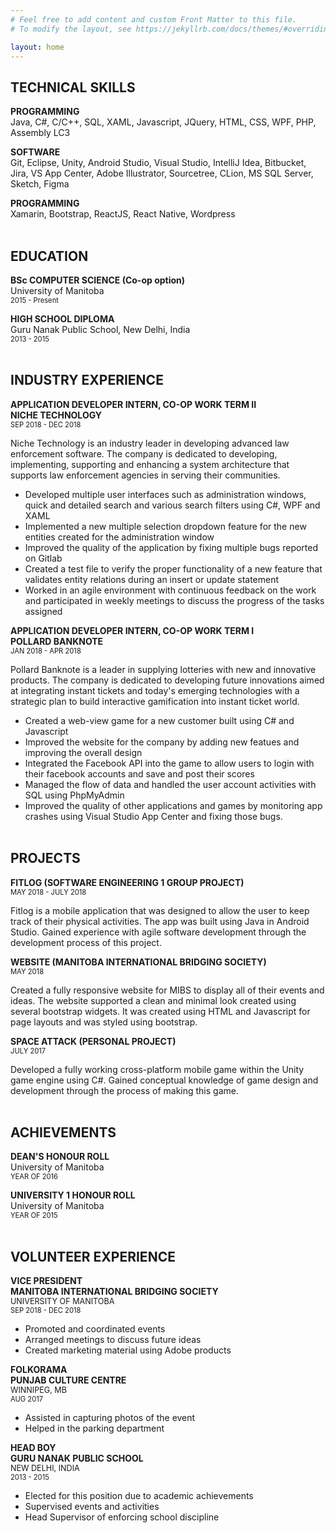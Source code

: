 ```yaml
---
# Feel free to add content and custom Front Matter to this file.
# To modify the layout, see https://jekyllrb.com/docs/themes/#overriding-theme-defaults

layout: home
---
```


## TECHNICAL SKILLS

**PROGRAMMING**<br />
Java, C#, C/C++, SQL, XAML, Javascript, JQuery, HTML, CSS, WPF, PHP, Assembly LC3

**SOFTWARE**<br />
Git, Eclipse, Unity, Android Studio, Visual Studio, IntelliJ Idea, Bitbucket, Jira, VS App Center, Adobe Illustrator, Sourcetree, CLion, MS SQL Server, Sketch, Figma

**PROGRAMMING**<br />
Xamarin, Bootstrap, ReactJS, React Native, Wordpress
<br /><br />

## EDUCATION

**BSc COMPUTER SCIENCE (Co-op option)**<br />
University of Manitoba<br />
<span style=" font-size:0.8em;">2015 - Present</span>

**HIGH SCHOOL DIPLOMA**<br />
Guru Nanak Public School, New Delhi, India<br />
<span style=" font-size:0.8em;">2013 - 2015</span>
<br /><br />

## INDUSTRY EXPERIENCE

**APPLICATION DEVELOPER INTERN, CO-OP WORK TERM II**<br />
**NICHE TECHNOLOGY**<br />
<span style=" font-size:0.8em;">SEP 2018 - DEC 2018</span>

Niche Technology is an industry leader in developing advanced law enforcement software. The company is dedicated to developing, implementing, supporting and enhancing a system architecture that supports law enforcement agencies in serving their communities.

- Developed multiple user interfaces such as administration windows, quick and detailed search and various search filters using C#, WPF and XAML
- Implemented a new multiple selection dropdown feature for the new entities created for the administration window
- Improved the quality of the application by fixing multiple bugs reported on Gitlab
- Created a test file to verify the proper functionality of a new feature that validates entity relations during an insert or update statement
- Worked in an agile environment with continuous feedback on the work and participated in weekly meetings to discuss the progress of the tasks assigned

**APPLICATION DEVELOPER INTERN, CO-OP WORK TERM I**<br />
**POLLARD BANKNOTE**<br />
<span style=" font-size:0.8em;">JAN 2018 - APR 2018</span>

Pollard Banknote is a leader in supplying lotteries with new and innovative products. The company is dedicated to developing future innovations aimed at integrating instant tickets and today's emerging technologies with a strategic plan to build interactive gamification into instant ticket world.

- Created a web-view game for a new customer built using C# and Javascript
- Improved the website for the company by adding new featues and improving the overall design
- Integrated the Facebook API into the game to allow users to login with their facebook accounts and save and post their scores
- Managed the flow of data and handled the user account activities with SQL using PhpMyAdmin
- Improved the quality of other applications and games by monitoring app crashes using Visual Studio App Center and fixing those bugs.
  <br /><br />

## PROJECTS

**FITLOG (SOFTWARE ENGINEERING 1 GROUP PROJECT)**<br />
<span style=" font-size:0.8em;">MAY 2018 - JULY 2018</span>

Fitlog is a mobile application that was designed to allow the user to keep track of their physical activities. The app was built using Java in Android Studio. Gained experience with agile software development through the development process of this project.

**WEBSITE (MANITOBA INTERNATIONAL BRIDGING SOCIETY)**<br />
<span style=" font-size:0.8em;">MAY 2018</span>

Created a fully responsive website for MIBS to display all of their events and ideas. The website supported a clean and minimal look created using several bootstrap widgets. It was created using HTML and Javascript for page layouts and was styled using bootstrap.

**SPACE ATTACK (PERSONAL PROJECT)**<br />
<span style=" font-size:0.8em;">JULY 2017</span>

Developed a fully working cross-platform mobile game within the Unity game engine using C#. Gained conceptual knowledge of game design and development through the process of making this game.
<br /><br />

## ACHIEVEMENTS

**DEAN'S HONOUR ROLL**<br />
University of Manitoba<br />
<span style=" font-size:0.8em;">YEAR OF 2016</span>

**UNIVERSITY 1 HONOUR ROLL**<br />
University of Manitoba<br />
<span style=" font-size:0.8em;">YEAR OF 2015</span>
<br /><br />

## VOLUNTEER EXPERIENCE

**VICE PRESIDENT**<br />
**MANITOBA INTERNATIONAL BRIDGING SOCIETY**<br />
<span style=" font-size:0.9em;">UNIVERSITY OF MANITOBA</span><br />
<span style=" font-size:0.8em;">SEP 2018 - DEC 2018</span>

- Promoted and coordinated events
- Arranged meetings to discuss future ideas
- Created marketing material using Adobe products

**FOLKORAMA**<br />
**PUNJAB CULTURE CENTRE**<br />
<span style=" font-size:0.9em;">WINNIPEG, MB</span><br />
<span style=" font-size:0.8em;">AUG 2017</span>

- Assisted in capturing photos of the event
- Helped in the parking department

**HEAD BOY**<br />
**GURU NANAK PUBLIC SCHOOL**<br />
<span style=" font-size:0.9em;">NEW DELHI, INDIA</span><br />
<span style=" font-size:0.8em;">2013 - 2015</span>

- Elected for this position due to academic achievements
- Supervised events and activities
- Head Supervisor of enforcing school discipline
